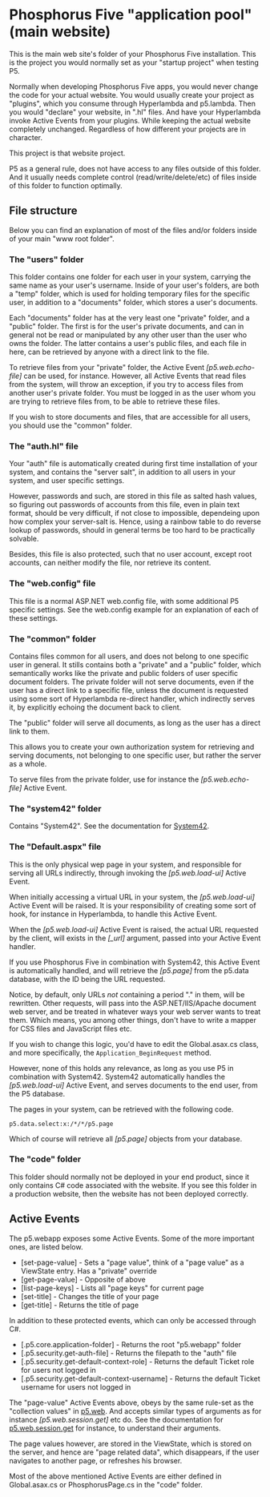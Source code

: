 Phosphorus Five "application pool" (main website)
========

This is the main web site's folder of your Phosphorus Five installation. This is the project 
you would normally set as your "startup project" when testing P5.

Normally when developing Phosphorus Five apps, you would never change the code for your actual website.
You would usually create your project as "plugins", which you consume through Hyperlambda and p5.lambda. 
Then you would "declare" your website, in ".hl" files. And have your Hyperlambda invoke Active Events 
from your plugins. While keeping the actual website completely unchanged. Regardless of how different your
projects are in character.

This project is that website project.

P5 as a general rule, does not have access to any files outside of this folder. And it usually needs 
complete control (read/write/delete/etc) of files inside of this folder to function optimally.

## File structure

Below you can find an explanation of most of the files and/or folders inside of your
main "www root folder".

### The "users" folder

This folder contains one folder for each user in your system, carrying the same
name as your user's username. Inside of your user's folders, are both
a "temp" folder, which is used for holding temporary files for the specific user,
in addition to a "documents" folder, which stores a user's documents.

Each "documents" folder has at the very least one "private" folder, and a "public"
folder. The first is for the user's private documents, and can in general not be 
read or manipulated by any other user than the user who owns the folder. The latter
contains a user's public files, and each file in here, can be retrieved by anyone with
a direct link to the file.

To retrieve files from your "private" folder, the Active Event *[p5.web.echo-file]* can be
used, for instance. However, all Active Events that read files from the system, will 
throw an exception, if you try to access files from another user's private folder. 
You must be logged in as the user whom you are trying to retrieve files from, to be 
able to retrieve these files.

If you wish to store documents and files, that are accessible for all users, you
should use the "common" folder.

### The "auth.hl" file

Your "auth" file is automatically created during first time installation of your system,
and contains the "server salt", in addition to all users in your system, and user specific
settings.

However, passwords and such, are stored in this file as salted hash values, so figuring
out passwords of accounts from this file, even in plain text format, should be very
difficult, if not close to impossible, dependeing upon how complex your server-salt is.
Hence, using a rainbow table to do reverse lookup of passwords, should in general terms 
be too hard to be practically solvable.

Besides, this file is also protected, such that no user account, except root accounts,
can neither modify the file, nor retrieve its content.

### The "web.config" file

This file is a normal ASP.NET web.config file, with some additional P5 specific settings.
See the web.config example for an explanation of each of these settings.

### The "common" folder

Contains files common for all users, and does not belong to one specific user in general.
It stills contains both a "private" and a "public" folder, which semantically works like
the private and public folders of user specific document folders. The private folder will
not serve documents, even if the user has a direct link to a specific file, unless the 
document is requested using some sort of Hyperlambda re-direct handler, which indirectly 
serves it, by explicitly echoing the document back to client.

The "public" folder will serve all documents, as long as the user has a direct link to them.

This allows you to create your own authorization system for retrieving and serving documents, 
not belonging to one specific user, but rather the server as a whole.

To serve files from the private folder, use for instance the *[p5.web.echo-file]* Active Event.

### The "system42" folder

Contains "System42". See the documentation for [System42](/core/p5.webapp/system42/).

### The "Default.aspx" file

This is the only physical wep page in your system, and responsible for serving all URLs indirectly,
through invoking the *[p5.web.load-ui]* Active Event.

When initially accessing a virtual URL in your system, the *[p5.web.load-ui]* Active Event
will be raised. It is your responsibility of creating some sort of hook, for instance in 
Hyperlambda, to handle this Active Event.

When the *[p5.web.load-ui]* Active Event is raised, the actual URL requested by the client,
will exists in the *[_url]* argument, passed into your Active Event handler.

If you use Phosphorus Five in combination with System42, this Active Event is automatically
handled, and will retrieve the *[p5.page]* from the p5.data database, with the ID being
the URL requested.

Notice, by default, only URLs _not_ containing a period "." in them, will be rewritten. Other
requests, will pass into the ASP.NET/IIS/Apache document web server, and be treated in whatever
ways your web server wants to treat them. Which means, you among other things, don't have to
write a mapper for CSS files and JavaScript files etc.

If you wish to change this logic, you'd have to edit the Global.asax.cs class, and more specifically,
the `Application_BeginRequest` method.

However, none of this holds any relevance, as long as you use P5 in combination with System42.
System42 automatically handles the *[p5.web.load-ui]* Active Event, and serves documents to the
end user, from the P5 database.

The pages in your system, can be retrieved with the following code.

```
p5.data.select:x:/*/*/p5.page
```

Which of course will retrieve all *[p5.page]* objects from your database.

### The "code" folder

This folder should normally not be deployed in your end product, since it only contains C# code associated
with the website. If you see this folder in a production website, then the website has not been deployed correctly.

## Active Events

The p5.webapp exposes some Active Events. Some of the more important ones, are listed below.

* [set-page-value] - Sets a "page value", think of a "page value" as a ViewState entry. Has a "private" override
* [get-page-value] - Opposite of above
* [list-page-keys] - Lists all "page keys" for current page
* [set-title] - Changes the title of your page
* [get-title] - Returns the title of page

In addition to these protected events, which can only be accessed through C#.

* [.p5.core.application-folder] - Returns the root "p5.webapp" folder
* [.p5.security.get-auth-file] - Returns the filepath to the "auth" file
* [.p5.security.get-default-context-role] - Returns the default Ticket role for users not logged in
* [.p5.security.get-default-context-username] - Returns the default Ticket username for users not logged in

The "page-value" Active Events above, obeys by the same rule-set as the "collection values" in [p5.web](/plugins/p5.web/).
And accepts similar types of arguments as for instance *[p5.web.session.get]* etc do. See the documentation 
for [p5.web.session.get](/plugins/p5.web/) for instance, to understand their arguments.

The page values however, are stored in the ViewState, which is stored on the server, and hence are "page related data", which 
disappears, if the user navigates to another page, or refreshes his browser.

Most of the above mentioned Active Events are either defined in Global.asax.cs or PhosphorusPage.cs in the "code" folder.


